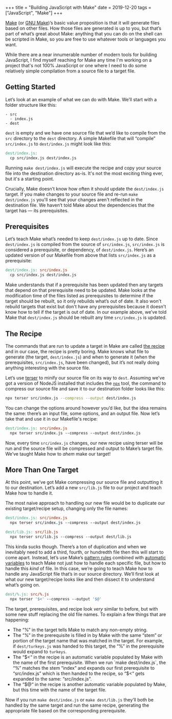 +++
title = "Building JavaScript with Make"
date = 2019-12-20
tags = ["JavaScript", "Make"]
+++

[Make][wiki] (or [GNU Make][gnu])’s basic value proposition is that it will
generate files based on other files. How those files are generated is up to you,
but that’s part of what’s great about Make: anything that you can do on the
shell can be scripted in Make, so you are free to use whatever tools or
languages you want.

While there are a near innumerable number of modern tools for building
JavaScript, I find myself reaching for Make any time I'm working on a project
that's not 100% JavaScript or one where I need to do some relatively simple
compilation from a source file to a target file.

## Getting Started

Let’s look at an example of what we can do with Make. We’ll start with a folder
structure like this:

```
- src
  - index.js
- dest
```

`dest` is empty and we have one source file that we’d like to compile from the
`src` directory to the `dest` directory. A simple Makefile that will “compile”
`src/index.js` to `dest/index.js` might look like this:

```makefile
dest/index.js:
  cp src/index.js dest/index.js
```

Running `make dest/index.js` will execute the recipe and copy your source file
into the destination directory as-is. It's not the most exciting thing ever, but
it's a starting point.

Crucially, Make doesn’t know how often it should update the `dest/index.js`
target. If you make changes to your source file and re-run `make dest/index.js`
you'll see that your changes aren't reflected in the destination file. We
haven’t told Make about the dependencies that the target has — its
prerequisites.

## Prerequisites

Let’s teach Make what’s needed to keep `dest/index.js` up to date. Since
`dest/index.js` is compiled from the source of `src/index.js`, `src/index.js` is
considered a prerequisite, or dependency, of `dest/index.js`. Here’s an updated
version of our Makefile from above that lists `src/index.js` as a prerequisite:

```makefile
dest/index.js: src/index.js
  cp src/index.js dest/index.js
```

Make understands that if a prerequisite has been updated then any targets that
depend on that prerequisite need to be updated. Make looks at the modification
time of the files listed as prerequisites to determine if the target should be
rebuilt, so it only rebuilds what’s out of date. It also won't rebuild targets
that exist but don't have any prerequisites because it doesn't know how to tell
if the target is out of date. In our example above, we’ve told Make that
`dest/index.js` should be rebuilt any time `src/index.js` is updated.

## The Recipe

The commands that are run to update a target in Make are called [the
recipe][recipe] and in our case, the recipe is pretty boring. Make knows what
file to generate (the target, `dest/index.js`) and when to generate it (when the
prerequisites, `src/index.js`, have been changed), but it’s not really doing
anything interesting with the source file.

Let’s use [terser][terser] to minify our source file on its way to `dest`.
Assuming we've got a version of NodeJS installed that includes the [`npx`][npx]
tool, the command to compress our source file and save it to our destination
folder looks like this:

```bash
npx terser src/index.js --compress --output dest/index.js
```

You can change the options around however you’d like, but the idea remains the
same: there’s an input file, some options, and an output file. Now let’s take
that and use it in our Makefile's recipe:

```makefile
dest/index.js: src/index.js
  npx terser src/index.js --compress --output dest/index.js
```

Now, every time `src/index.js` changes, our new recipe using terser will be run
and the source file will be compressed and output to Make’s target file. We’ve
taught Make how to _ahem_ make our target!

## More Than One Target

At this point, we’ve got Make compressing our source file and outputting it to
our destination. Let’s add a new `src/lib.js` file to our project and teach Make
how to handle it.

The most naive approach to handling our new file would be to duplicate our
existing target/recipe setup, changing only the file names:

```makefile
dest/index.js: src/index.js
  npx terser src/index.js --compress --output dest/index.js

dest/lib.js: src/lib.js
  npx terser src/lib.js --compress --output dest/lib.js
```

This kinda sucks though. There’s a ton of duplication and when we inevitably
need to add a third, fourth, or hundredth file then this will start to come
apart. Instead, let’s use Make’s [pattern rules][patternrules] combined with
[automatic variables][autovars] to teach Make not just how to handle each
specific file, but how to handle this _kind_ of file. In this case, we’re going
to teach Make how to handle any JavaScript file that’s in our source directory.
We’ll first look at what our new target/recipe looks like and then dissect it to
understand what’s going on.

```makefile
dest/%.js: src/%.js
  npx terser '$<' --compress --output '$@'
```

The target, prerequisites, and recipe look _very_ similar to before, but with
some new stuff replacing the old file names. To explain a few things that are
happening:

- The “%” in the target tells Make to match any non-empty string.
- The “%” in the prerequisite is filled in by Make with the same “stem” or
  portion of the target name that was matched in the target. For example, if
  `dest/turkeys.js` was handed to this target, the “%” in the prerequisite would
  expand to `turkeys`.
- The
  “$<“ in the recipe is an automatic variable populated by Make with the
  name of the first prerequisite. When we run `make dest/index.js`, the “%”
  matches the stem “index” and expands our first prerequisite to “src/index.js”
  which is then handed to the recipe, so “$<“
  gets expanded to the same: “src/index.js”.
- The “$@“ in the recipe is another automatic variable populated by Make, but
  this time with the name of the target file.

Now if you run `make dest/index.js` or `make dest/lib.js` they’ll both be
handled by the same target and run the same recipe, generating the appropriate
file based on the corresponding prerequisite.

[autovars]:
	https://www.gnu.org/software/make/manual/make.html#Automatic-Variables
[gnu]: https://www.gnu.org/software/make/
[npx]:
	https://blog.npmjs.org/post/162869356040/introducing-npx-an-npm-package-runner
[patternrules]: https://www.gnu.org/software/make/manual/make.html#Pattern-Rules
[recipe]: https://www.gnu.org/software/make/manual/html_node/Recipes.html
[terser]: https://github.com/terser/terser
[wiki]: https://en.wikipedia.org/wiki/Make_(software)

